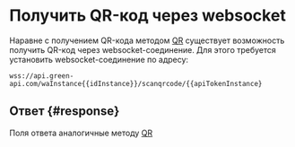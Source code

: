 # Получить QR-код через websocket

Наравне с получением QR-кода методом [QR](QR.md) существует возможность получить QR-код через websocket-соединение.
Для этого требуется установить websocket-соединение по адресу: 

```
wss://api.green-api.com/waInstance{{idInstance}}/scanqrcode/{{apiTokenInstance}
```

## Ответ {#response}

Поля ответа аналогичные методу [QR](QR.md#response-parameters)

